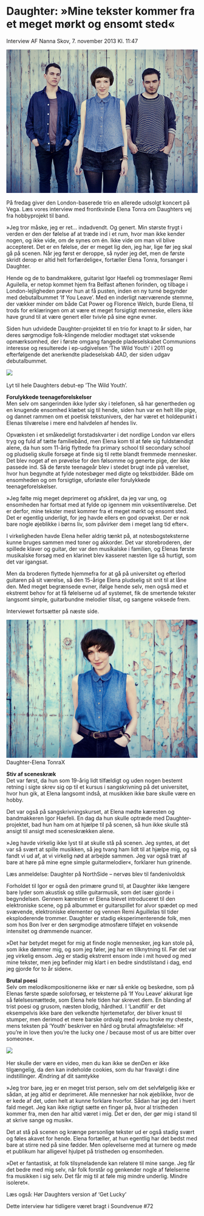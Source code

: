 # Daughter: »Mine tekster kommer fra et meget mørkt og ensomt sted«

Interview AF Nanna Skov, 7. november 2013 Kl. 11:47 

<img src="/Images/Stacey Hatfield/Photographyby_StaceyHatfield_Daughter_IMG_5478.jpg">

På fredag giver den London-baserede trio en allerede udsolgt koncert på Vega. Læs vores interview med frontkvinde Elena Tonra om Daughters vej fra hobbyprojekt til band. 

»Jeg tror måske, jeg er ret… indadvendt. Og genert. Min største frygt i verden er den der følelse af at træde ind i et rum, hvor man ikke kender nogen, og ikke vide, om de synes om én. Ikke vide om man vil blive accepteret. Det er en følelse, der er meget lig den, jeg har, lige før jeg skal gå på scenen. Når jeg først er deroppe, så nyder jeg det, men de første skridt derop er altid helt forfærdelige«, fortæller Elena Tonra, forsanger i Daughter.

Hende og de to bandmakkere, guitarist Igor Haefeli og trommeslager Remi Aguilella, er netop kommet hjem fra Belfast aftenen forinden, og tilbage i London-lejligheden prøver hun at få pusten, inden en ny turné begynder med debutalbummet ‘If You Leave’. Med en inderligt nærværende stemme, der vækker minder om både Cat Power og Florence Welch, burde Elena, til trods for erklæringen om at være et meget forsigtigt menneske, ellers ikke have grund til at være genert eller tvivle på sine egne evner.

Siden hun udvidede Daughter-projektet til en trio for knapt to år siden, har deres sørgmodige folk-klingende melodier modtaget støt voksende opmærksomhed, der i første omgang fangede pladeselskabet Communions interesse og resulterede i ep-udgivelsen ‘The Wild Youth’ i 2011 og efterfølgende det anerkendte pladeselskab 4AD, der siden udgav debutalbummet.


[<img src="https://i.ytimg.com/vi/50QOWi7nqQw/sddefault.jpg">](https://www.youtube.com/watch?v=50QOWi7nqQw)

Lyt til hele Daughters debut-ep ’The Wild Youth’.  

**Forulykkede teenageforelskelser** \
Men selv om sangerinden ikke lyder sky i telefonen, så har genertheden og en knugende ensomhed klæbet sig til hende, siden hun var en helt lille pige, og dannet rammen om et poetisk tekstunivers, der har været et holdepunkt i Elenas tilværelse i mere end halvdelen af hendes liv.

Opvæksten i et småkedeligt forstadskvarter i det nordlige London var ellers tryg og fuld af tætte familiebånd, men Elena kom til at føle sig fuldstændigt alene, da hun som 11-årig flyttede fra primary school til secondary school og pludselig skulle forsøge at finde sig til rette blandt fremmede mennesker. Det blev noget af en prøvelse for den følsomme og generte pige, der ikke passede ind. Så de første teenageår blev i stedet brugt inde på værelset, hvor hun begyndte at fylde notesbøger med digte og tekstbidder. Både om ensomheden og om forsigtige, uforløste eller forulykkede teenageforelskelser.

»Jeg følte mig meget deprimeret og afskåret, da jeg var ung, og ensomheden har fortsat med at fylde op igennem min voksentilværelse. Det er derfor, mine tekster mest kommer fra et meget mørkt og ensomt sted. Det er egentlig underligt, for jeg havde ellers en god opvækst. Der er nok bare nogle øjeblikke i børns liv, som påvirker dem i meget lang tid efter«.

I virkeligheden havde Elena heller aldrig tænkt på, at notesbogsteksterne kunne bruges sammen med toner og akkorder. Det var storebroderen, der spillede klaver og guitar, der var den musikalske i familien, og Elenas første musikalske forsøg med en klarinet blev kasseret næsten lige så hurtigt, som det var igangsat.

Men da broderen flyttede hjemmefra for at gå på universitet og efterlod guitaren på sit værelse, så den 15-årige Elena pludselig sit snit til at låne den. Med meget begrænsede evner, ifølge hende selv, men også med et ekstremt behov for at få følelserne ud af systemet, fik de smertende tekster langsomt simple, guitarbundne melodier tilsat, og sangene voksede frem.

Interviewet fortsætter på næste side.

<img src="/Images/Stacey Hatfield/tn2.jpg">
Daughter-Elena TonraX

**Stiv af sceneskræk** \
Det var først, da hun som 19-årig lidt tilfældigt og uden nogen bestemt retning i sigte skrev sig op til et kursus i sangskrivning på det universitet, hvor hun gik, at Elena langsomt indså, at musikken ikke bare skulle være en hobby.

Det var også på sangskrivningskurset, at Elena mødte kæresten og bandmakkeren Igor Haefeli. En dag da hun skulle optræde med Daughter-projektet, bad hun ham om at hjælpe til på scenen, så hun ikke skulle stå ansigt til ansigt med sceneskrækken alene.

»Jeg havde virkelig ikke lyst til at skulle stå på scenen. Jeg syntes, at det var så svært at spille musikken, så jeg tvang ham lidt til at hjælpe mig, og så fandt vi ud af, at vi virkelig nød at arbejde sammen. Jeg var også træt af bare at høre på mine egne simple guitarmelodier«, forklarer hun grinende.

Læs anmeldelse: Daughter på NorthSide – nervøs blev til fandenivoldsk

Forholdet til Igor er også den primære grund til, at Daughter ikke længere bare lyder som akustisk og stille guitarmusik, som det især gjorde i begyndelsen. Gennem kæresten er Elena blevet introduceret til den elektroniske scene, og på albummet er guitarspillet for alvor spædet op med svævende, elektroniske elementer og vennen Remi Aguillelas til tider eksploderende trommer. Daughter er stadig eksperimenterende folk, men som hos Bon Iver er den sørgmodige atmosfære tilføjet en voksende intensitet og drømmende nuancer.

»Det har betydet meget for mig at finde nogle mennesker, jeg kan stole på, som ikke dømmer mig, og som jeg føler, jeg har en tilknytning til. Før det var jeg virkelig ensom. Jeg er stadig ekstremt ensom inde i mit hoved og med mine tekster, men jeg befinder mig klart i en bedre sindstilstand i dag, end jeg gjorde for to år siden«.

**Brutal poesi** \
Selv om melodikompositionerne ikke er nær så enkle og beskedne, som på Elenas første spæde soloforsøg, er teksterne på ‘If You Leave’ akkurat lige så følelsesmættede, som Elena hele tiden har skrevet dem. En blanding af trist poesi og grusom, næsten blodig, hårdhed. I ‘Landfill’ er det eksempelvis ikke bare den velkendte hjertemetafor, der bliver knust til stumper, men derimod et mere barske ordvalg med »you broke my chest«, mens teksten på ‘Youth’ beskriver en hård og brutal afmagtsfølelse: »If you’re in love then you’re the lucky one / because most of us are bitter over someone«.


[<img src="https://i.ytimg.com/vi_webp/2QT5eGHCJdE/maxresdefault.webp">](https://www.youtube.com/watch?v=2QT5eGHCJdE)

Her skulle der være en video, men du kan ikke se denDen er ikke tilgængelig, da den kan indeholde cookies, som du har fravalgt i dine indstillinger.
Ændring af dit samtykke

»Jeg tror bare, jeg er en meget trist person, selv om det selvfølgelig ikke er sådan, at jeg altid er deprimeret. Alle mennesker har nok øjeblikke, hvor de er kede af det, uden helt at kunne forklare hvorfor. Sådan har jeg det i hvert fald meget. Jeg kan ikke rigtigt sætte en finger på, hvor al tristheden kommer fra, men den har altid været i mig. Det er den, der gør mig i stand til at skrive sange og musik«.

Det at stå på scenen og krænge personlige tekster ud er også stadig svært og føles akavet for hende. Elena fortæller, at hun egentlig har det bedst med bare at stirre ned på sine fødder. Men oplevelserne med at turnere og møde et publikum har alligevel hjulpet på tristheden og ensomheden.

»Det er fantastisk, at folk tilsyneladende kan relatere til mine sange. Jeg får det bedre med mig selv, når folk forstår og genkender nogle af følelserne fra musikken i sig selv. Det får mig til at føle mig mindre underlig. Mindre isoleret«.

Læs også: Hør Daughters version af ‘Get Lucky’

Dette interview har tidligere været bragt i Soundvenue #72

